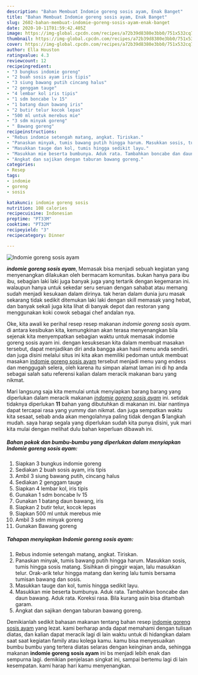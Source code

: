 ```yaml
---
description: "Bahan Membuat Indomie goreng sosis ayam, Enak Banget"
title: "Bahan Membuat Indomie goreng sosis ayam, Enak Banget"
slug: 2602-bahan-membuat-indomie-goreng-sosis-ayam-enak-banget
date: 2020-10-11T01:59:42.405Z
image: https://img-global.cpcdn.com/recipes/a72b39d8380e3bb0/751x532cq70/indomie-goreng-sosis-ayam-foto-resep-utama.jpg
thumbnail: https://img-global.cpcdn.com/recipes/a72b39d8380e3bb0/751x532cq70/indomie-goreng-sosis-ayam-foto-resep-utama.jpg
cover: https://img-global.cpcdn.com/recipes/a72b39d8380e3bb0/751x532cq70/indomie-goreng-sosis-ayam-foto-resep-utama.jpg
author: Ella Houston
ratingvalue: 4.3
reviewcount: 12
recipeingredient:
- "3 bungkus indomie goreng"
- "2 buah sosis ayam iris tipis"
- "3 siung bawang putih cincang halus"
- "2 genggam tauge"
- "4 lembar kol iris tipis"
- "1 sdm boncabe lv 15"
- "1 batang daun bawang iris"
- "2 butir telur kocok lepas"
- "500 ml untuk merebus mie"
- "3 sdm minyak goreng"
- " Bawang goreng"
recipeinstructions:
- "Rebus indomie setengah matang, angkat. Tiriskan."
- "Panaskan minyak, tumis bawang putih hingga harum. Masukkan sosis, tumis hingga sosis matang. Sisihkan di pinggir wajan, lalu masukkan telur. Orak-arik telur hingga matang dan kering lalu tumis bersama tumisan bawang dan sosis."
- "Masukkan tauge dan kol, tumis hingga sedikit layu."
- "Masukkan mie beserta bumbunya. Aduk rata. Tambahkan boncabe dan daun bawang. Aduk rata. Koreksi rasa. Bila kurang asin bisa ditambah garam."
- "Angkat dan sajikan dengan taburan bawang goreng."
categories:
- Resep
tags:
- indomie
- goreng
- sosis

katakunci: indomie goreng sosis 
nutrition: 108 calories
recipecuisine: Indonesian
preptime: "PT33M"
cooktime: "PT32M"
recipeyield: "3"
recipecategory: Dinner

---
```



![Indomie goreng sosis ayam](https://img-global.cpcdn.com/recipes/a72b39d8380e3bb0/751x532cq70/indomie-goreng-sosis-ayam-foto-resep-utama.jpg)

<b><i>indomie goreng sosis ayam</i></b>, Memasak bisa menjadi sebuah kegiatan yang menyenangkan dilakukan oleh bermacam komunitas. bukan hanya para ibu ibu, sebagian laki laki juga banyak juga yang tertarik dengan kegemaran ini. walaupun hanya untuk sekedar seru seruan dengan sahabat atau memang sudah menjadi kesukaan dalam dirinya. tak heran dalam dunia juru masak sekarang tidak sedikit ditemukan laki laki dengan skill memasak yang hebat, dan banyak sekali juga kita lihat di banyak depot dan restoran yang menggunakan koki cowok sebagai chef andalan nya.



Oke, kita awali ke perihal resep resep makanan <i>indomie goreng sosis ayam</i>. di antara kesibukan kita, kemungkinan akan terasa menyenangkan bila sejenak kita menyempatkan sebagian waktu untuk memasak indomie goreng sosis ayam ini. dengan kesuksesan kita dalam membuat masakan tersebut, dapat menjadikan diri anda bangga akan hasil menu anda sendiri. dan juga disini melalui situs ini kita akan memiliki pedoman untuk membuat masakan <u>indomie goreng sosis ayam</u> tersebut menjadi menu yang endess dan menggugah selera, oleh karena itu simpan alamat laman ini di hp anda sebagai salah satu referensi kalian dalam meracik makanan baru yang nikmat.


Mari langsung saja kita memulai untuk menyiapkan barang barang yang diperlukan dalam meracik makanan <u><i>indomie goreng sosis ayam</i></u> ini. setidak tidaknya diperlukan <b>11</b> bahan yang dibutuhkan di makanan ini. biar nantinya dapat tercapai rasa yang yummy dan nikmat. dan juga sempatkan waktu kita sesaat, sebab anda akan mengolahnya paling tidak dengan <b>5</b> langkah mudah. saya harap segala yang diperlukan sudah kita punya disini, yuk mari kita mulai dengan melihat dulu bahan keperluan dibawah ini.

<!--inarticleads1-->

##### Bahan pokok dan bumbu-bumbu yang diperlukan dalam menyiapkan Indomie goreng sosis ayam:

1. Siapkan 3 bungkus indomie goreng
1. Sediakan 2 buah sosis ayam, iris tipis
1. Ambil 3 siung bawang putih, cincang halus
1. Sediakan 2 genggam tauge
1. Siapkan 4 lembar kol, iris tipis
1. Gunakan 1 sdm boncabe lv 15
1. Gunakan 1 batang daun bawang, iris
1. Siapkan 2 butir telur, kocok lepas
1. Siapkan 500 ml untuk merebus mie
1. Ambil 3 sdm minyak goreng
1. Gunakan  Bawang goreng




<!--inarticleads2-->

##### Tahapan menyiapkan Indomie goreng sosis ayam:

1. Rebus indomie setengah matang, angkat. Tiriskan.
1. Panaskan minyak, tumis bawang putih hingga harum. Masukkan sosis, tumis hingga sosis matang. Sisihkan di pinggir wajan, lalu masukkan telur. Orak-arik telur hingga matang dan kering lalu tumis bersama tumisan bawang dan sosis.
1. Masukkan tauge dan kol, tumis hingga sedikit layu.
1. Masukkan mie beserta bumbunya. Aduk rata. Tambahkan boncabe dan daun bawang. Aduk rata. Koreksi rasa. Bila kurang asin bisa ditambah garam.
1. Angkat dan sajikan dengan taburan bawang goreng.




Demikianlah sedikit bahasan makanan tentang bahan resep <u>indomie goreng sosis ayam</u> yang lezat. kami berharap anda dapat memahami dengan tulisan diatas, dan kalian dapat meracik lagi di lain waktu untuk di hidangkan dalam saat saat kegiatan family atau kolega kamu. kamu bisa menyesuaikan bumbu bumbu yang tertera diatas selaras dengan keinginan anda, sehingga makanan <b>indomie goreng sosis ayam</b> ini bs menjadi lebih enak dan sempurna lagi. demikian penjelasan singkat ini, sampai bertemu lagi di lain kesempatan. kami harap hari kamu menyenangkan.
